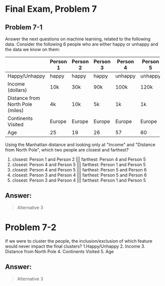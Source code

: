 # Final Exam, Problem 7

## Problem 7-1
Answer the next questions on machine learning, related to the following data. Consider the following 6 people who are either happy or unhappy and the data we know on them:

|                                  | Person 1  | Person 2  |Person 3   | Person 4  | Person 5  | Person 6|
|----------------------------------|-----------|-----------|-----------|-----------|-----------|---------|
| Happy/Unhappy	                   | happy	   | happy	   | happy	   | unhappy   | unhappy   | unhappy |
| Income (dollars)	               | 10k	   | 30k	   | 90k	   | 100k	   | 120k	   | 60k     |
| Distance from North Pole (miles) | 4k	       | 10k	   | 5k	       | 1k	       | 1k	       | 6k      |
| Continents Visited	           | Europe	   | Europe	   | Europe	   | Europe	   | Europe	   | Europe  |
| Age	                           | 25	       | 19	       | 26	       | 57	       | 60	       | 40      |

Using the Manhattan distance and looking only at "Income" and "Distance from North Pole", which two people are closest and farthest?
1. closest: Person 1 and Person 2 ||| farthest: Person 4 and Person 5
2. closest: Person 4 and Person 5 ||| farthest: Person 1 and Person 5
3. closest: Person 4 and Person 5 ||| farthest: Person 5 and Person 6
4. closest: Person 3 and Person 4 ||| farthest: Person 5 and Person 6
5. closest: Person 3 and Person 4 ||| farthest: Person 1 and Person 5

## Answer:
> Alternative 3

# Problem 7-2
If we were to cluster the people, the inclusion/exclusion of which feature would never impact the final clusters?
1.Happy/Unhappy
2. Income
3. Distance from North Pole
4. Continents Visited
5. Age

## Answer:
> Alternative 3